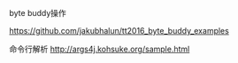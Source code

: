 
byte buddy操作

https://github.com/jakubhalun/tt2016_byte_buddy_examples


命令行解析
http://args4j.kohsuke.org/sample.html